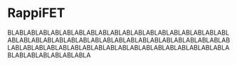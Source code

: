 # RappiFET
BLABLABLABLABLABLABLABLABLABLABLABLABLABLABLABLABLABLABLABLABLABLABLABLABLABLABLABLABLABLABLABLABLABLABLABLABLABLABLABLABLABLABLABLABLABLABLABLABLABLABLABLABLABLABLABLABLABLABLABLABLABLABLA
